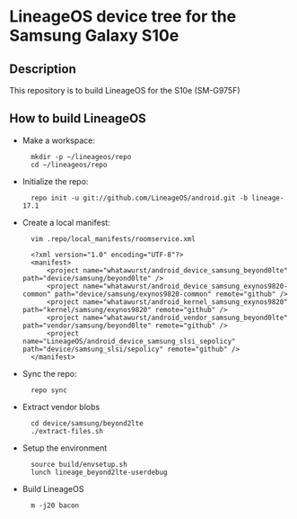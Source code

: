 # LineageOS device tree for the Samsung Galaxy S10e

Description
-----------

This repository is to build LineageOS for the S10e (SM-G975F)

How to build LineageOS
----------------------

* Make a workspace:

        mkdir -p ~/lineageos/repo
        cd ~/lineageos/repo

* Initialize the repo:

        repo init -u git://github.com/LineageOS/android.git -b lineage-17.1

* Create a local manifest:

        vim .repo/local_manifests/roomservice.xml

        <?xml version="1.0" encoding="UTF-8"?>
        <manifest>
            <project name="whatawurst/android_device_samsung_beyond0lte" path="device/samsung/beyond0lte" />
            <project name="whatawurst/android_device_samsung_exynos9820-common" path="device/samsung/exynos9820-common" remote="github" />
            <project name="whatawurst/android_kernel_samsung_exynos9820" path="kernel/samsung/exynos9820" remote="github" />
            <project name="whatawurst/android_vendor_samsung_beyond0lte" path="vendor/samsung/beyond0lte" remote="github" />
            <project name="LineageOS/android_device_samsung_slsi_sepolicy" path="device/samsung_slsi/sepolicy" remote="github" />
        </manifest>

* Sync the repo:

        repo sync

* Extract vendor blobs

        cd device/samsung/beyond2lte
        ./extract-files.sh

* Setup the environment

        source build/envsetup.sh
        lunch lineage_beyond2lte-userdebug

* Build LineageOS

        m -j20 bacon
